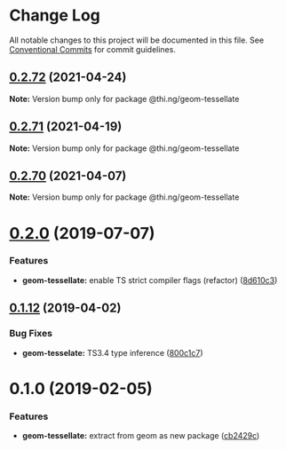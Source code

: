 # Change Log

All notable changes to this project will be documented in this file.
See [Conventional Commits](https://conventionalcommits.org) for commit guidelines.

## [0.2.72](https://github.com/thi-ng/umbrella/compare/@thi.ng/geom-tessellate@0.2.71...@thi.ng/geom-tessellate@0.2.72) (2021-04-24)

**Note:** Version bump only for package @thi.ng/geom-tessellate





## [0.2.71](https://github.com/thi-ng/umbrella/compare/@thi.ng/geom-tessellate@0.2.70...@thi.ng/geom-tessellate@0.2.71) (2021-04-19)

**Note:** Version bump only for package @thi.ng/geom-tessellate





## [0.2.70](https://github.com/thi-ng/umbrella/compare/@thi.ng/geom-tessellate@0.2.69...@thi.ng/geom-tessellate@0.2.70) (2021-04-07)

**Note:** Version bump only for package @thi.ng/geom-tessellate





# [0.2.0](https://github.com/thi-ng/umbrella/compare/@thi.ng/geom-tessellate@0.1.17...@thi.ng/geom-tessellate@0.2.0) (2019-07-07)

### Features

* **geom-tessellate:** enable TS strict compiler flags (refactor) ([8d610c3](https://github.com/thi-ng/umbrella/commit/8d610c3))

## [0.1.12](https://github.com/thi-ng/umbrella/compare/@thi.ng/geom-tessellate@0.1.11...@thi.ng/geom-tessellate@0.1.12) (2019-04-02)

### Bug Fixes

* **geom-tesselate:** TS3.4 type inference ([800c1c7](https://github.com/thi-ng/umbrella/commit/800c1c7))

# 0.1.0 (2019-02-05)

### Features

* **geom-tessellate:** extract from geom as new package ([cb2429c](https://github.com/thi-ng/umbrella/commit/cb2429c))
